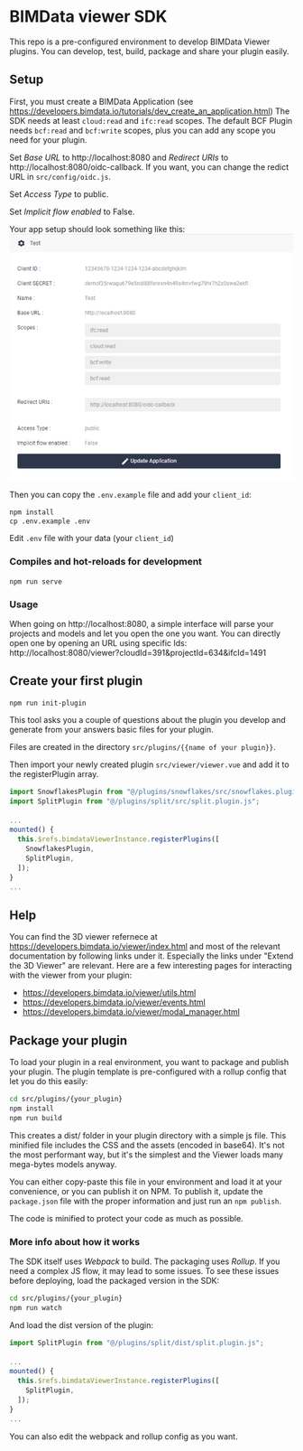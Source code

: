 # BIMData viewer SDK

This repo is a pre-configured environment to develop BIMData Viewer plugins.
You can develop, test, build, package and share your plugin easily.

## Setup

First, you must create a BIMData Application (see https://developers.bimdata.io/tutorials/dev_create_an_application.html)
The SDK needs at least `cloud:read` and `ifc:read` scopes.
The default BCF Plugin needs `bcf:read` and `bcf:write` scopes, plus you can add any scope you need for your plugin.

Set _Base URL_ to http://localhost:8080 and _Redirect URIs_ to http://localhost:8080/oidc-callback. If you want, you can change the redict URL in `src/config/oidc.js`.

Set _Access Type_ to public.

Set _Implicit flow enabled_ to False.

Your app setup should look something like this:
![Example app setup](https://github.com/kerkkoh/bimdata-viewer-sdk/blob/master/example-appsetup.png?raw=true "Example app setup")

Then you can copy the `.env.example` file and add your `client_id`:

```
npm install
cp .env.example .env
```

Edit `.env` file with your data (your `client_id`)

### Compiles and hot-reloads for development

```
npm run serve
```

### Usage

When going on http://localhost:8080, a simple interface will parse your projects and models and let you open the one you want.
You can directly open one by opening an URL using specific Ids: http://localhost:8080/viewer?cloudId=391&projectId=634&ifcId=1491

## Create your first plugin

```
npm run init-plugin
```

This tool asks you a couple of questions about the plugin you develop and generate from your answers basic files for your plugin.

Files are created in the directory `src/plugins/{{name of your plugin}}`.

Then import your newly created plugin `src/viewer/viewer.vue` and add it to the registerPlugin array.

```js
import SnowflakesPlugin from "@/plugins/snowflakes/src/snowflakes.plugin.js";
import SplitPlugin from "@/plugins/split/src/split.plugin.js";

...
mounted() {
  this.$refs.bimdataViewerInstance.registerPlugins([
    SnowflakesPlugin,
    SplitPlugin,
  ]);
}
...
```

## Help

You can find the 3D viewer refernece at https://developers.bimdata.io/viewer/index.html and most of the relevant documentation by following links under it. Especially the links under "Extend the 3D Viewer" are relevant. Here are a few interesting pages for interacting with the viewer from your plugin:

- https://developers.bimdata.io/viewer/utils.html
- https://developers.bimdata.io/viewer/events.html
- https://developers.bimdata.io/viewer/modal_manager.html

## Package your plugin

To load your plugin in a real environment, you want to package and publish your plugin.
The plugin template is pre-configured with a rollup config that let you do this easily:

```bash
cd src/plugins/{your_plugin}
npm install
npm run build
```

This creates a dist/ folder in your plugin directory with a simple js file. This minified file includes the CSS and the assets (encoded in base64). It's not the most performant way, but it's the simplest and the Viewer loads many mega-bytes models anyway.

You can either copy-paste this file in your environment and load it at your convenience, or you can publish it on NPM.
To publish it, update the `package.json` file with the proper information and just run an `npm publish`.

The code is minified to protect your code as much as possible.

### More info about how it works

The SDK itself uses _Webpack_ to build. The packaging uses _Rollup_. If you need a complex JS flow, it may lead to some issues.
To see these issues before deploying, load the packaged version in the SDK:

```bash
cd src/plugins/{your_plugin}
npm run watch
```

And load the dist version of the plugin:

```js
import SplitPlugin from "@/plugins/split/dist/split.plugin.js";

...
mounted() {
  this.$refs.bimdataViewerInstance.registerPlugins([
    SplitPlugin,
  ]);
}
...
```

You can also edit the webpack and rollup config as you want.
